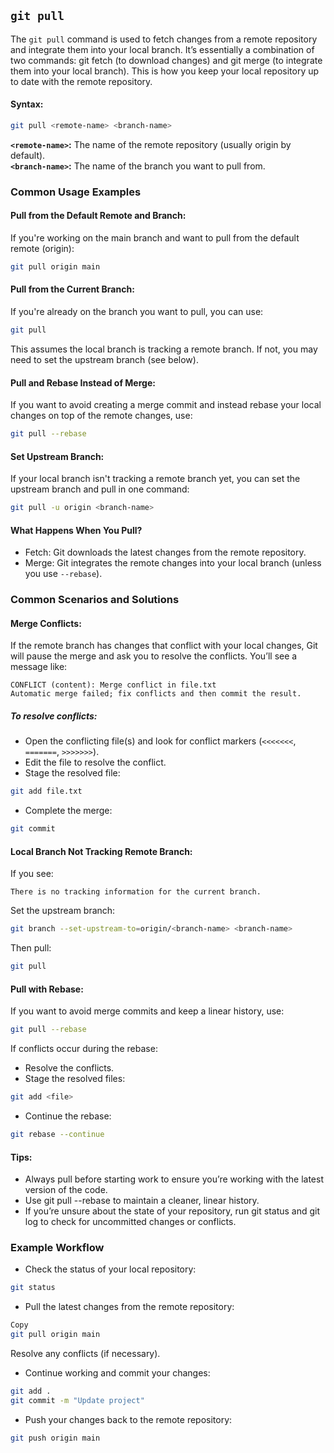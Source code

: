 ## `git pull`
The `git pull` command is used to fetch changes from a remote repository and integrate them into your local branch. It’s essentially a combination of two commands: git fetch (to download changes) and git merge (to integrate them into your local branch). This is how you keep your local repository up to date with the remote repository.
#### Syntax:
```bash
git pull <remote-name> <branch-name>
```
**`<remote-name>`:** The name of the remote repository (usually origin by default).  
**`<branch-name>`:** The name of the branch you want to pull from.
### Common Usage Examples
#### Pull from the Default Remote and Branch:
If you're working on the main branch and want to pull from the default remote (origin):
```bash
git pull origin main
```
#### Pull from the Current Branch:
If you're already on the branch you want to pull, you can use:
```bash
git pull
```
This assumes the local branch is tracking a remote branch. If not, you may need to set the upstream branch (see below).
#### Pull and Rebase Instead of Merge:
If you want to avoid creating a merge commit and instead rebase your local changes on top of the remote changes, use:
```bash
git pull --rebase
```
#### Set Upstream Branch:
If your local branch isn't tracking a remote branch yet, you can set the upstream branch and pull in one command:
```bash
git pull -u origin <branch-name>
```
#### What Happens When You Pull?
- Fetch: Git downloads the latest changes from the remote repository.
- Merge: Git integrates the remote changes into your local branch (unless you use `--rebase`).
### Common Scenarios and Solutions
#### Merge Conflicts:
If the remote branch has changes that conflict with your local changes, Git will pause the merge and ask you to resolve the conflicts. You’ll see a message like:
```
CONFLICT (content): Merge conflict in file.txt
Automatic merge failed; fix conflicts and then commit the result.
```
##### To resolve conflicts:
- Open the conflicting file(s) and look for conflict markers (`<<<<<<<`, `=======`, `>>>>>>>`).
- Edit the file to resolve the conflict.
- Stage the resolved file:
```bash
git add file.txt
```
- Complete the merge:
```bash
git commit
```
#### Local Branch Not Tracking Remote Branch:
If you see:
```
There is no tracking information for the current branch.
```
Set the upstream branch:
```bash
git branch --set-upstream-to=origin/<branch-name> <branch-name>
```
Then pull:
```bash
git pull
```
#### Pull with Rebase:
If you want to avoid merge commits and keep a linear history, use:
```bash
git pull --rebase
```
If conflicts occur during the rebase:
- Resolve the conflicts.
- Stage the resolved files:
```bash
git add <file>
```
- Continue the rebase:
```bash
git rebase --continue
```
#### Tips:
- Always pull before starting work to ensure you’re working with the latest version of the code.
- Use git pull --rebase to maintain a cleaner, linear history.
- If you’re unsure about the state of your repository, run git status and git log to check for uncommitted changes or conflicts.
### Example Workflow
- Check the status of your local repository:
```bash
git status
```
- Pull the latest changes from the remote repository:
```bash
Copy
git pull origin main
```
Resolve any conflicts (if necessary).
- Continue working and commit your changes:
```bash
git add .
git commit -m "Update project"
```
- Push your changes back to the remote repository:
```bash
git push origin main
```

